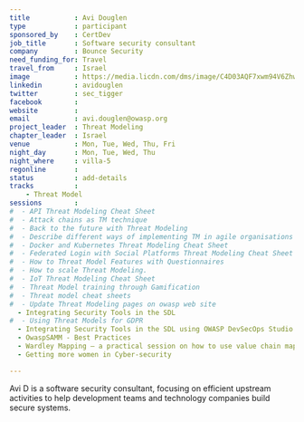 ```yaml
---
title           : Avi Douglen
type            : participant
sponsored_by    : CertDev
job_title       : Software security consultant
company         : Bounce Security
need_funding_for: Travel
travel_from     : Israel
image           : https://media.licdn.com/dms/image/C4D03AQF7xwm94V6Zhw/profile-displayphoto-shrink_800_800/0?e=1529935200&v=beta&t=hhF3gwfqcZ5U-U5hIHNgE8kY6LUCJs5pL70dRkbujd0
linkedin        : avidouglen
twitter         : sec_tigger
facebook        :
website         :
email           : avi.douglen@owasp.org
project_leader  : Threat Modeling
chapter_leader  : Israel
venue           : Mon, Tue, Wed, Thu, Fri
night_day       : Mon, Tue, Wed, Thu
night_where     : villa-5
regonline       :
status          : add-details
tracks          :
    - Threat Model
sessions        :
#  - API Threat Modeling Cheat Sheet
#  - Attack chains as TM technique
#  - Back to the future with Threat Modeling
#  - Describe different ways of implementing TM in agile organisations
#  - Docker and Kubernetes Threat Modeling Cheat Sheet
#  - Federated Login with Social Platforms Threat Modeling Cheat Sheet
#  - How to Threat Model Features with Questionnaires
#  - How to scale Threat Modeling.
#  - IoT Threat Modeling Cheat Sheet
#  - Threat Model training through Gamification
#  - Threat model cheat sheets
#  - Update Threat Modeling pages on owasp web site
  - Integrating Security Tools in the SDL
#  - Using Threat Models for GDPR
  - Integrating Security Tools in the SDL using OWASP DevSecOps Studio
  - OwaspSAMM - Best Practices
  - Wardley Mapping – a practical session on how to use value chain mapping
  - Getting more women in Cyber-security

---
```


Avi D is a software security consultant, focusing on efficient upstream activities to help development teams and technology companies build secure systems. 
